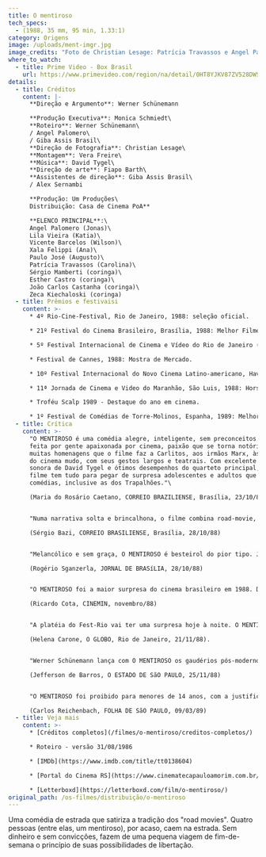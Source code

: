 ```yaml
---
title: O mentiroso
tech_specs:
  - (1988, 35 mm, 95 min, 1.33:1)
category: Origens
image: /uploads/ment-imgr.jpg
image_credits: "Foto de Christian Lesage: Patrícia Travassos e Angel Palomero"
where_to_watch:
  - title: Prime Video - Box Brasil
    url: https://www.primevideo.com/region/na/detail/0HT8YJKV87ZV528DWSS6XAJDA4
details:
  - title: Créditos
    content: |-
      **Direção e Argumento**: Werner Schünemann

      **Produção Executiva**: Monica Schmiedt\
      **Roteiro**: Werner Schünemann\
      / Angel Palomero\
      / Giba Assis Brasil\
      **Direção de Fotografia**: Christian Lesage\
      **Montagem**: Vera Freire\
      **Música**: David Tygel\
      **Direção de arte**: Fiapo Barth\
      **Assistentes de direção**: Giba Assis Brasil\
      / Alex Sernambi

      **Produção: Um Produções\
      Distribuição: Casa de Cinema PoA**

      **ELENCO PRINCIPAL**:\
      Angel Palomero (Jonas)\
      Lila Vieira (Katia)\
      Vicente Barcelos (Wilson)\
      Xala Felippi (Ana)\
      Paulo José (Augusto)\
      Patrícia Travassos (Carolina)\
      Sérgio Mamberti (coringa)\
      Esther Castro (coringa)\
      João Carlos Castanha (coringa)\
      Zeca Kiechaloski (coringa)
  - title: Prêmios e festivaisi
    content: >-
      * 4º Rio-Cine-Festival, Rio de Janeiro, 1988: seleção oficial.

      * 21º Festival do Cinema Brasileiro, Brasília, 1988: Melhor Filme (dividido no Júri Oficial, sozinho no Júri Popular), Melhor Direção (dividido), Melhor Ator e Melhor Atriz Coadjuvante (dividido).

      * 5º Festival Internacional de Cinema e Vídeo do Rio de Janeiro (Fest- Rio), 1988: seleção oficial.

      * Festival de Cannes, 1988: Mostra de Mercado.

      * 10º Festival Internacional do Novo Cinema Latino-americano, Havana, 1988: seleção oficial.

      * 11ª Jornada de Cinema e Video do Maranhão, São Luis, 1988: Hors Concours.

      * Troféu Scalp 1989 - Destaque do ano em cinema.

      * 1º Festival de Comédias de Torre-Molinos, Espanha, 1989: Melhor ator (Angel Palomero).
  - title: Crítica
    content: >-
      "O MENTIROSO é uma comédia alegre, inteligente, sem preconceitos. E mais:
      feita por gente apaixonada por cinema, paixão que se torna notória nas
      muitas homenagens que o filme faz a Carlitos, aos irmãos Marx, às comédias
      do cinema mudo, com seus gestos largos e teatrais. Com excelente trilha
      sonora de David Tygel e ótimos desempenhos do quarteto principal, (...) o
      filme tem tudo para pegar de surpresa adolescentes e adultos que gostam de
      comédias, inclusive as dos Trapalhões."\

      (Maria do Rosário Caetano, CORREIO BRAZILIENSE, Brasília, 23/10/88)


      "Numa narrativa solta e brincalhona, o filme combina road-movie, comédia, grand-guignol, drama, thriller e aventura. (...) A mistura deu certo especialmente porque contou com uma trama bem urdida que nunca cai na falta de credibilidade, inclusive nos momentos mais inusitados. Schünemann não dispensa pitadas de non-sense e surrealismo. E há pelo menos duas ou três gagues impagáveis, como a cena em que Jonas desaparece dentro de um vaso sanitário. (...) Divertido e simpático, suavemente amargo e desprovido de concessões mercadológicas, o filme é bem servido pela música de David Tygel e pelos cortes precisos de Vera Freire."\

      (Sérgio Bazi, CORREIO BRASILIENSE, Brasília, 28/10/88)


      "Melancólico e sem graça, O MENTIROSO é besteirol do pior tipo. Já não se pode falar em falta de talento, mas de doença mesmo. Difícil suportar algo pior, onde quase tudo dá errado. A certa altura do desperdício, um dos engraçadinhos desabafa: 'Não sou o único incompetente aqui dentro'. Toda regra tem exceção: além de Sérgio Mamberti (em vários papéis), salvam-se da empreitada o músico, o fotógrafo e a montadora. E há uma atriz nata, no papel de Kátia. O resto é paisagem."\

      (Rogério Sganzerla, JORNAL DE BRASíLIA, 28/10/88)


      "O MENTIROSO foi a maior surpresa do cinema brasileiro em 1988. Depois de ser escandalosamente rejeitado no Festival de Gramado, o filme explodiu no Rio-Cine e no Festival de Brasília. Demonstrando um talento surpreendente para a comédia, (...) dosando o humor escrachado com pitadas de romance e aventura, Schünemann realiza o que muito bem definiu o ccineasta Guilherme de Almeida Prado: 'um EASY RIDER dirigido pelo Jerry Lewis'."\

      (Ricardo Cota, CINEMIN, novembro/88)


      "A platéia do Fest-Rio vai ter uma surpresa hoje à noite. O MENTIROSO, filme do gaúcho Werner Schünemann, cinco vezes premiado em Brasília no início do mês, é um estranho no ninho da cinematografia brasileira. Tão estranho quanto ousado. Quem imaginaria um road movie nos pampas, com personagens guiando uma comédia de absoluto nonsense? A história que o filme conta é inverossímil. Serve apenas de pretexto para que se encadeiem gags hilariantes, cenas do mais puro pastelão, muita abobrinha e um desfecho trágico - elemento fundamental a qualquer road movie que se preze. (...) O MENTIROSO pega o espectador pelo inusitado. Na estrada de mão dupla que é o filme, fica o reconhecimento de que sopram do sul ares de renovação."\

      (Helena Carone, O GLOBO, Rio de Janeiro, 21/11/88).


      "Werner Schünemann lança com O MENTIROSO os gaudérios pós-modernos. (...) Os quatro jovens de Porto Alegre se inspiram - como o diretor - no moderno cinema americano, mas as raízes da viagem não estão em Hollywood, e sim no próprio pampa. A viagem é o grande mito inconsciente dos gaúchos e das gaúchas, todos mais ou menos gaudérios - mesmo quando usam blue jeans. O filme de Schünemann é um deboche só, vivido de bolicho em bolichos modernos (hotéis, motéis, churrascarias, estalagens provisórias enfim). (...) Depois uma cínica solução para Jonas, o mentiroso, que parte com o dinheiro e a mulher no rumo... talvez do Canadá. Se alguém chegar a Ottawa e encontrar uma 'churrascaria gaúcha', não se surpreenda: pode ser mais um final do excelente filme de Werner Schünemann."\

      (Jefferson de Barros, O ESTADO DE SãO PAULO, 25/11/88)


      "O MENTIROSO foi proibido para menores de 14 anos, com a justificativa de possuir 'situações de criminalidade', eufemismo dos senhores censores na tentativa de limitar o público de um filme saborosamente subversivo, que sugere, conscientemente ou não, idéias libertárias. (..) A virtude que deve irritar os detratores deste filme gaúcho é que Werner Schünemann não é um pós-moderno careta. Mais que um inventário de citações e homenagens ao 'road-movie', O MENTIROSO é uma bem-humorada elegia à liberdade."\

      (Carlos Reichenbach, FOLHA DE SãO PAULO, 09/03/89)
  - title: Veja mais
    content: >-
      * [Créditos completos](/filmes/o-mentiroso/creditos-completos/)

      * Roteiro - versão 31/08/1986

      * [IMDb](https://www.imdb.com/title/tt0138604)

      * [Portal do Cinema RS](https://www.cinematecapauloamorim.com.br/portaldocinemagaucho/1591/o-mentiroso)

      * [Letterboxd](https://letterboxd.com/film/o-mentiroso/)
original_path: /os-filmes/distribuição/o-mentiroso
---
```

Uma comédia de estrada que satiriza a tradição dos "road movies". Quatro pessoas (entre elas, um mentiroso), por acaso, caem na estrada. Sem dinheiro e sem convicções, fazem de uma pequena viagem de fim-de-semana o princípio de suas possibilidades de libertação.
